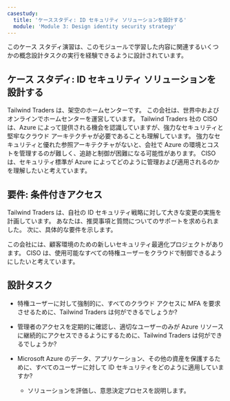 ```yaml
---
casestudy:
  title: 'ケーススタディ: ID セキュリティ ソリューションを設計する'
  module: 'Module 3: Design identity security strategy'
---
```

このケース スタディ演習は、このモジュールで学習した内容に関連するいくつかの概念設計タスクの実行を経験できるように設計されています。

## ケース スタディ: ID セキュリティ ソリューションを設計する

Tailwind Traders は、架空のホームセンターです。 この会社は、世界中およびオンラインでホームセンターを運営しています。 Tailwind Traders 社の CISO は、Azure によって提供される機会を認識していますが、強力なセキュリティと堅牢なクラウド アーキテクチャが必要であることも理解しています。 強力なセキュリティと優れた参照アーキテクチャがないと、会社で Azure の環境とコストを管理するのが難しく、追跡と制御が困難になる可能性があります。 CISO は、セキュリティ標準が Azure によってどのように管理および適用されるのかを理解したいと考えています。

## 要件: 条件付きアクセス

Tailwind Traders は、自社の ID セキュリティ戦略に対して大きな変更の実施を計画しています。 あなたは、推奨事項と質問についてのサポートを求められました。 次に、具体的な要件を示します。

この会社には、顧客環境のための新しいセキュリティ最適化プロジェクトがあります。 CISO は、使用可能なすべての特権ユーザーをクラウドで制御できるようにしたいと考えています。

## 設計タスク

* 特権ユーザーに対して強制的に、すべてのクラウド アクセスに MFA を要求させるために、Tailwind Traders は何ができるでしょうか?

* 管理者のアクセスを定期的に確認し、適切なユーザーのみが Azure リソースに継続的にアクセスできるようにするために、Tailwind Traders は何ができるでしょうか?

* Microsoft Azure のデータ、アプリケーション、その他の資産を保護するために、すべてのユーザーに対して ID セキュリティをどのように適用していますか?

    * ソリューションを評価し、意思決定プロセスを説明します。
